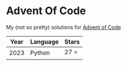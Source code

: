 # Advent Of Code

My (not so pretty) solutions for [Advent of Code](https://adventofcode.com/)

|Year|Language|Stars|
|---|---|---|
|2023|Python|27 ⭐|
